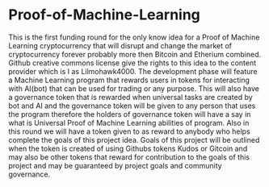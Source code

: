 # Proof-of-Machine-Learning
This is the first funding round for the only know idea for a Proof of Machine Learning cryptocurrency that will disrupt and change the market of cryptocurrency forever probably more then Bitcoin and Etherium combined. Github creative commons license give the rights to this idea to the content provider which is I as Lilmohawk4000. The development phase will feature a Machine Learning program that rewards users in tokens for interacting with AI(bot) that can be used for trading or any purpose. This will also have a governance token that is rewarded when universal tasks are created by bot and AI and the governance token will be given to any person that uses the program therefore the holders of governance token will have a say in what is Universal Proof of Machine Learning abilities of program. Also in this round we will have a token given to as reward to anybody who helps complete the goals of this project idea. Goals of this project will be outlined when the token is created of using Githubs tokens Kudos or Gitcoin and may also be other tokens that reward for contribution to the goals of this project and may be guaranteed by project goals and community governance. 
